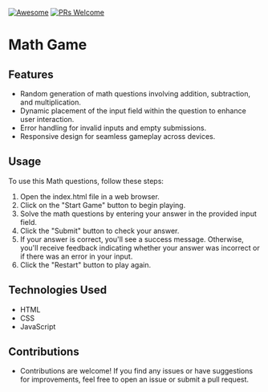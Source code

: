 [![Awesome](https://awesome.re/badge-flat2.svg)](https://github.com/zbetcheckin/Security_list)
[![PRs Welcome](https://img.shields.io/badge/PRs-welcome-brightgreen.svg?style=flat-square)](http://makeapullrequest.com)

# Math Game
## Features
- Random generation of math questions involving addition, subtraction, and multiplication.<br>
- Dynamic placement of the input field within the question to enhance user interaction.<br>
- Error handling for invalid inputs and empty submissions.<br>
- Responsive design for seamless gameplay across devices.<br>
## Usage
To use this Math questions, follow these steps:

1. Open the index.html file in a web browser.<br>
2. Click on the "Start Game" button to begin playing.<br>
3. Solve the math questions by entering your answer in the provided input field.<br>
4. Click the "Submit" button to check your answer.<br>
5. If your answer is correct, you'll see a success message. Otherwise, you'll receive feedback indicating whether your answer was incorrect or if there was an error in your input.<br>
6. Click the "Restart" button to play again.
## Technologies Used
- HTML<br>
- CSS<br>
- JavaScript<br>

## Contributions
- Contributions are welcome! If you find any issues or have suggestions for improvements, feel free to open an issue or submit a pull request.
